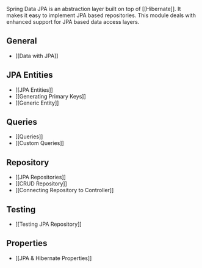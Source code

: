 Spring Data JPA is an abstraction layer built on top of [[Hibernate]]. It makes it easy to implement JPA based repositories. This module deals with enhanced support for JPA based data access layers.

## General
- [[Data with JPA]]

## JPA Entities
- [[JPA Entities]]
-  [[Generating Primary Keys]]
- [[Generic Entity]]

## Queries
- [[Queries]]
- [[Custom Queries]]

## Repository
- [[JPA Repositories]]
- [[CRUD Repository]]
- [[Connecting Repository to Controller]]

## Testing
- [[Testing JPA Repository]]

## Properties
- [[JPA & Hibernate Properties]]

